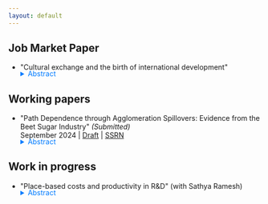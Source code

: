 ```yaml
---
layout: default
---
```

## Job Market Paper
- "Cultural exchange and the birth of international development"


    <details>
        <summary style="margin-top: -1.3em; cursor: pointer; color: #007BFF;">Abstract</summary>
        <p class="notice" style="margin-top:0 !important">
            This paper investigates the impact of intergroup contact on commitment to international development in the context of the Student Volunteer Movement, the largest missionary movement in the United States. Using hand-collected archival records of individual missionaries and volunteers who did not ultimately become missionaries, matched with publication data, this study shows missionary experience deepened social scientific knowledge of non-European countries. To quantify the policy relevance of this knowledge output, I show that U.S. intelligence during World War II relied heavily on missionaries in non-European regions, even more than on other foreign experts, as the U.S. began expanding its international involvement. Building upon these findings, the next part of the paper explores how deeper understanding of foreign countries shaped preferences for foreign aid. Using a shift-share instrumental variable based on denominational exposure to early missionary recruiters in 1886-87, I demonstrate that congressmen representing denominations with greater missionary exposure were more likely to support landmark foreign aid legislation that established the concept of foreign assistance for the first time. This exposure fostered private foreign aid through churches, promoted moral universalism in congressional speeches, and led to an increase in Peace Corps volunteers.
        </p>
    </details>


## Working papers

- "Path Dependence through Agglomeration Spillovers: Evidence from the Beet Sugar Industry"  *(Submitted)*      
September 2024 | [Draft](../assets/papers/baek_beet.pdf) | [SSRN](https://papers.ssrn.com/sol3/papers.cfm?abstract_id=4859645)

    <details>
        <summary style="margin-top: -1.3em; cursor: pointer; color: #007BFF;">Abstract</summary>
        <p class="notice" style="margin-top:0 !important">
            This paper presents evidence of path dependence in economic geography by investigating the agglomeration spillovers from US beet sugar factories, which attracted large-scale manufacturing facilities near farmlands. To estimate the effects of plant openings, I identify runner-up locations for beet sugar plants from a historical trade journal and find that these plant openings had large and long-lasting effects on population and manufacturing activities over one hundred years. The agglomeration spillovers benefited industries not only directly linked through input-output linkages but also extended to broader, less related industries outside the production chain of agricultural processing.

        </p>
    </details>


## Work in progress

- "Place-based costs and productivity in R&D"  (with Sathya Ramesh)

    <details>
        <summary style="margin-top: -1.3em; cursor: pointer; color: #007BFF;">Abstract</summary>
        <p class="notice" style="margin-top:0 !important">
            This paper estimates the elasticities of productivity and costs of R&D with respect to urban concentration using data on 0.3 million scientists across American cities. We introduce a novel shift-share instrumental variable based on university-origin and destination-city pairs. Our findings show that the agglomeration elasticity of patents is generally higher than that of wages. However, while place-based costs remain constant across cities of varying sizes, the agglomeration elasticity of patents declines significantly in cities above the median size. These results suggest that place-based policies aimed at fostering economic activity in non-superstar cities could enhance the aggregate productivity of R&D.


        </p>
    </details>

